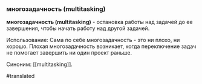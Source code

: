 ### многозадачность (multitasking)

**многозадачность (multitasking)** - остановка работы над задачей до ее завершения, чтобы начать работу над другой задачей.

Использование: Сама по себе многозадачность - это ни плохо, ни хорошо. Плохая многозадачность возникает, когда переключение задач не помогает завершить ни один проект раньше.

Синоним: [[multitasking]].

#translated
